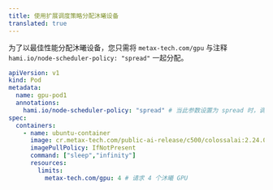 ```yaml
---
title: 使用扩展调度策略分配沐曦设备
translated: true
---
```


为了以最佳性能分配沐曦设备，您只需将 `metax-tech.com/gpu` 与注释 `hami.io/node-scheduler-policy: "spread"` 一起分配。

```yaml
apiVersion: v1
kind: Pod
metadata:
  name: gpu-pod1
  annotations: 
    hami.io/node-scheduler-policy: "spread" # 当此参数设置为 spread 时，调度器将尝试为此任务找到最佳拓扑。
spec:
  containers:
    - name: ubuntu-container
      image: cr.metax-tech.com/public-ai-release/c500/colossalai:2.24.0.5-py38-ubuntu20.04-amd64 
      imagePullPolicy: IfNotPresent
      command: ["sleep","infinity"]
      resources:
        limits:
          metax-tech.com/gpu: 4 # 请求 4 个沐曦 GPU
```
